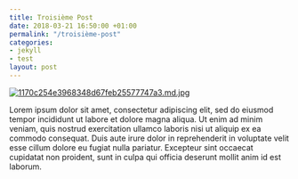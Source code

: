 ```yaml
---
title: Troisième Post
date: 2018-03-21 16:50:00 +01:00
permalink: "/troisième-post"
categories:
- jekyll
- test
layout: post
---
```


[![1170c254e3968348d67feb25577747a3.md.jpg](https://tof.cx/images/2018/03/23/1170c254e3968348d67feb25577747a3.md.jpg)](https://tof.cx/image/ascfz)

Lorem ipsum dolor sit amet, consectetur adipiscing elit,
sed do eiusmod tempor incididunt ut labore et dolore magna aliqua.
Ut enim ad minim veniam, quis nostrud exercitation ullamco laboris nisi ut aliquip
ex ea commodo consequat. Duis aute irure dolor in reprehenderit in voluptate velit esse
cillum dolore eu fugiat nulla pariatur. Excepteur sint occaecat cupidatat non proident,
sunt in culpa qui officia deserunt mollit anim id est laborum.
